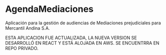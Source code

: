 # AgendaMediaciones
Aplicación para la gestión de audiencias de Mediaciones prejudiciales para Mercantil Andina S.A.

ESTA APLICACION FUE ACTUALIZADA, LA NUEVA VERSION SE DESARROLLÓ EN REACT Y ESTÁ ALOJADA EN AWS. SE ENCUENTRRA EN REPO PRIVADO.
